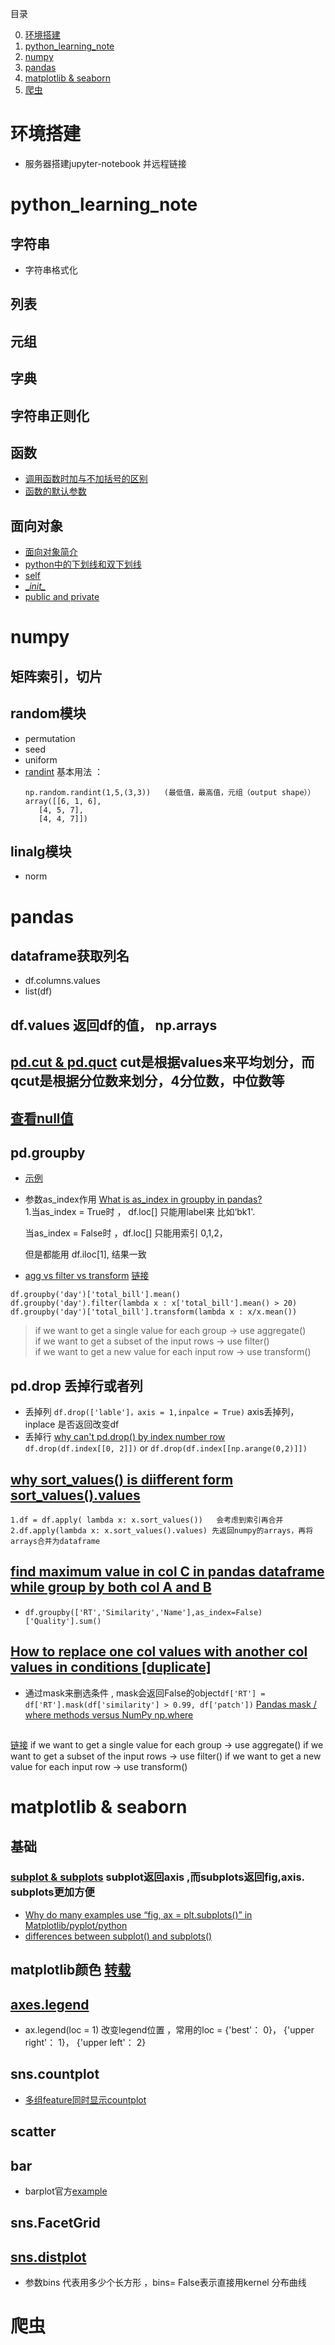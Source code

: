 目录    

0. <a href="#0">环境搭建</a>    
1. <a href="#1">python_learning_note</a>    
2. <a href="#2">numpy</a>     
3. <a href="#3">pandas</a>  
4. <a href="#4">matplotlib & seaborn</a>       
5. <a href="#5">爬虫</a>


#  <a name="0">环境搭建</a>
 * 服务器搭建jupyter-notebook 并远程链接

# <a name="1">python_learning_note</a>

## <a name="1">字符串</a>
 * 字符串格式化

## 列表

## 元组

## 字典

## 字符串正则化

## 函数
 * [ 调用函数时加与不加括号的区别](https://github.com/xiao7462/python_learning_note/blob/master/function/self.ipynb)
 * [函数的默认参数]()
## 面向对象
 * [面向对象简介](https://github.com/xiao7462/python_learning_note/blob/master/OOP/OOP.ipynb)
 * [python中的下划线和双下划线](https://segmentfault.com/a/1190000002611411)
 * [self](https://github.com/xiao7462/python_learning_note/blob/master/OOP/self.ipynb)
 * [\__init\__ ](https://github.com/xiao7462/python_learning_note/blob/master/OOP/__init__.ipynb)
 * [public and private](https://github.com/xiao7462/python_learning_note/blob/master/OOP/public%20and%20private.ipynb)
 
# <a name="2">numpy</a>
## 矩阵索引，切片
## random模块
 * permutation
 * seed
 * uniform 
 * [randint](https://github.com/xiao7462/python-for-data-analyse/blob/master/numpy-pandas/np.random.randint.ipynb)
    基本用法 ： 
    ```
    np.random.randint(1,5,(3,3))   (最低值，最高值，元组（output shape））
    array([[6, 1, 6],
       [4, 5, 7],
       [4, 4, 7]])
    ```
## linalg模块
 * norm


       
       
       



# <a name="3">pandas</a>
## dataframe获取列名 
 * df.columns.values
 * list(df)

## df.values 返回df的值， np.arrays

## [pd.cut & pd.quct](https://stackoverflow.com/questions/30211923/what-is-the-difference-between-pandas-qcut-and-pandas-cut) cut是根据values来平均划分，而qcut是根据分位数来划分，4分位数，中位数等

## [查看null值](https://github.com/xiao7462/python-for-data-analyse/blob/master/numpy-pandas/ob_null.ipynb)

## pd.groupby
 * [示例](https://github.com/xiao7462/python-for-data-analyse/blob/master/numpy-pandas/groupby.ipynb)
 * 参数as_index作用
  [What is as_index in groupby in pandas?](https://stackoverflow.com/questions/41236370/what-is-as-index-in-groupby-in-pandas)      
  1.当as_index = True时  ， df.loc[] 只能用label来  比如‘bk1'.     

    当as_index = False时 ，df.loc[] 只能用索引  0,1,2，      

    但是都能用 df.iloc[1], 结果一致
 *   [agg vs filter vs transform](https://github.com/xiao7462/python-for-data-analyse/blob/master/numpy-pandas/agg-filter-transform.ipynb) [链接](https://pythonforbiologists.com/when-to-use-aggregatefiltertransform-in-pandas/)     

   ```
   df.groupby('day')['total_bill'].mean()
df.groupby('day').filter(lambda x : x['total_bill'].mean() > 20)
df.groupby('day')['total_bill'].transform(lambda x : x/x.mean())
   ```          
  >    if we want to get a single value for each group -> use aggregate()    
      if we want to get a subset of the input rows -> use filter()    
      if we want to get a new value for each input row -> use transform()    


## pd.drop 丢掉行或者列 
   * 丢掉列      `df.drop(['lable']，axis = 1,inpalce = True)` axis丢掉列，inplace 是否返回改变df
   * 丢掉行 [why can't pd.drop() by index number row](https://stackoverflow.com/questions/53297189/why-cant-pd-drop-by-index-number-row)      
      `df.drop(df.index[[0, 2]])` or `df.drop(df.index[[np.arange(0,2)]])`
   
## [why sort_values() is diifferent form sort_values().values](https://stackoverflow.com/questions/53292709/why-sort-values-is-diifferent-form-sort-values-values)      
    1.df = df.apply( lambda x: x.sort_values())   会考虑到索引再合并
    2.df.apply(lambda x: x.sort_values().values) 先返回numpy的arrays，再将arrays合并为dataframe
    
## [find maximum value in col C in pandas dataframe while group by both col A and B](https://stackoverflow.com/questions/53385348/find-maximum-value-in-col-c-in-pandas-dataframe-while-group-by-both-col-a-and-b) 
   * `df.groupby(['RT','Similarity','Name'],as_index=False)['Quality'].sum()` 
## [How to replace one col values with another col values in conditions [duplicate]](https://stackoverflow.com/questions/53352585/how-to-replace-one-col-values-with-another-col-values-in-conditions)
   * 通过mask来删选条件  , mask会返回False的object`df['RT'] = df['RT'].mask(df['similarity'] > 0.99, df['patch'])`
   [Pandas mask / where methods versus NumPy np.where](https://stackoverflow.com/questions/51982417/pandas-mask-where-methods-versus-numpy-np-where)

## 
[链接](https://pythonforbiologists.com/when-to-use-aggregatefiltertransform-in-pandas/)
      if we want to get a single value for each group -> use aggregate()
      if we want to get a subset of the input rows -> use filter()
      if we want to get a new value for each input row -> use transform()











# <a name="4">matplotlib & seaborn</a>
## 基础 
### [subplot & subplots](https://stackoverflow.com/questions/52214776/python-matplotlib-differences-between-subplot-and-subplots) subplot返回axis ,而subplots返回fig,axis. subplots更加方便
 * [Why do many examples use “fig, ax = plt.subplots()” in Matplotlib/pyplot/python](https://stackoverflow.com/questions/34162443/why-do-many-examples-use-fig-ax-plt-subplots-in-matplotlib-pyplot-python)
 * [differences between subplot() and subplots()](https://stackoverflow.com/questions/52214776/python-matplotlib-differences-between-subplot-and-subplots)


## matplotlib颜色 [转载](https://www.cnblogs.com/darkknightzh/p/6117528.html)

## [axes.legend](https://matplotlib.org/api/_as_gen/matplotlib.axes.Axes.legend.html?highlight=legend#matplotlib.axes.Axes.legend)
  * ax.legend(loc = 1)  改变legend位置 ，常用的loc = {'best'：	0}， {'upper right'：	1}， {'upper left'：	2} 
## sns.countplot
 * [多组feature同时显示countplot](https://github.com/xiao7462/python-for-data-analyse/blob/master/matplotlib-seaborn/countplot_sample.ipynb) 
## scatter
## bar
 * barplot官方[example](https://github.com/xiao7462/python-for-data-analyse/blob/master/matplotlib-seaborn/System%20Monotor.ipynb)
## sns.FacetGrid

## [sns.distplot  ](https://seaborn.pydata.org/generated/seaborn.distplot.html?highlight=dist#seaborn.distplot)
 * 参数bins 代表用多少个长方形 ，bins= False表示直接用kernel 分布曲线


# <a name="5">爬虫</a>

